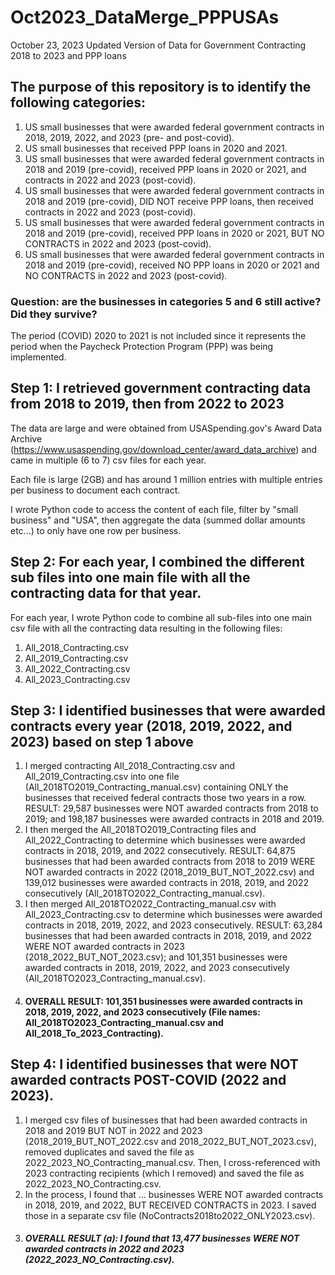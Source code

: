 # Oct2023_DataMerge_PPPUSAs
October 23, 2023 Updated Version of Data for Government Contracting 2018 to 2023 and PPP loans

## The purpose of this repository is to identify the following categories:

1. US small businesses that were awarded federal government contracts in 2018, 2019, 2022, and 2023 (pre- and post-covid).
2. US small businesses that received PPP loans in 2020 and 2021.
3. US small businesses that were awarded federal government contracts in 2018 and 2019 (pre-covid), received PPP loans in 2020 or 2021, and contracts in 2022 and 2023 (post-covid).
4. US small businesses that were awarded federal government contracts in 2018 and 2019 (pre-covid), DID NOT receive PPP loans, then received contracts in 2022 and 2023 (post-covid).
5. US small businesses that were awarded federal government contracts in 2018 and 2019 (pre-covid), received PPP loans in 2020 or 2021, BUT NO CONTRACTS in 2022 and 2023 (post-covid). 
6. US small businesses that were awarded federal government contracts in 2018 and 2019 (pre-covid), received NO PPP loans in 2020 or 2021 and NO CONTRACTS in 2022 and 2023 (post-covid).

### Question: are the businesses in categories 5 and 6 still active? Did they survive? 

The period (COVID) 2020 to 2021 is not included since it represents the period when the Paycheck Protection Program (PPP) was being implemented. 

## Step 1: I retrieved government contracting data from 2018 to 2019, then from 2022 to 2023

The data are large and were obtained from USASpending.gov's Award Data Archive (https://www.usaspending.gov/download_center/award_data_archive) and came in multiple (6 to 7) csv files for each year. 

Each file is large (2GB) and has around 1 million entries with multiple entries per business to document each contract. 

I wrote Python code to access the content of each file, filter by "small business" and "USA", then aggregate the data (summed dollar amounts etc...) to only have one row per business. 

## Step 2: For each year, I combined the different sub files into one main file with all the contracting data for that year.

For each year, I wrote Python code to combine all sub-files into one main csv file with all the contracting data resulting in the following files:
1. All_2018_Contracting.csv
2. All_2019_Contracting.csv
3. All_2022_Contracting.csv
4. All_2023_Contracting.csv

## Step 3: I identified businesses that were awarded contracts every year (2018, 2019, 2022, and 2023) based on step 1 above

1. I merged contracting All_2018_Contracting.csv and All_2019_Contracting.csv into one file (All_2018TO2019_Contracting_manual.csv) containing ONLY the businesses that received federal contracts those two years in a row. RESULT: 29,587 businesses were NOT awarded contracts from 2018 to 2019; and 198,187 businesses were awarded contracts in 2018 and 2019.
2. I then merged the All_2018TO2019_Contracting files and All_2022_Contracting to determine which businesses were awarded contracts in 2018, 2019, and 2022 consecutively. RESULT: 64,875 businesses that had been awarded contracts from 2018 to 2019 WERE NOT awarded contracts in 2022 (2018_2019_BUT_NOT_2022.csv) and 139,012 businesses were awarded contracts in 2018, 2019, and 2022 consecutively (All_2018TO2022_Contracting_manual.csv).
3. I then merged All_2018TO2022_Contracting_manual.csv with All_2023_Contracting.csv to determine which businesses were awarded contracts in 2018, 2019, 2022, and 2023 consecutively. RESULT: 63,284 businesses that had been awarded contracts in 2018, 2019, and 2022 WERE NOT awarded contracts in 2023 (2018_2022_BUT_NOT_2023.csv); and 101,351 businesses were awarded contracts in 2018, 2019, 2022, and 2023 consecutively (All_2018TO2023_Contracting_manual.csv).
4. #### OVERALL RESULT: 101,351 businesses were awarded contracts in 2018, 2019, 2022, and 2023 consecutively (File names: All_2018TO2023_Contracting_manual.csv and All_2018_To_2023_Contracting).

## Step 4: I identified businesses that were NOT awarded contracts POST-COVID (2022 and 2023). 
1. I merged csv files of businesses that had been awarded contracts in 2018 and 2019 BUT NOT in 2022 and 2023 (2018_2019_BUT_NOT_2022.csv and 2018_2022_BUT_NOT_2023.csv), removed duplicates and saved the file as 2022_2023_NO_Contracting_manual.csv. Then, I cross-referenced with 2023 contracting recipients (which I removed) and saved the file as 2022_2023_NO_Contracting.csv.
2. In the process, I found that ... businesses WERE NOT awarded contracts in 2018, 2019, and 2022, BUT RECEIVED CONTRACTS in 2023. I saved those in a separate csv file (NoContracts2018to2022_ONLY2023.csv).
3. ##### OVERALL RESULT (a): I found that 13,477 businesses WERE NOT awarded contracts in 2022 and 2023 (2022_2023_NO_Contracting.csv).
